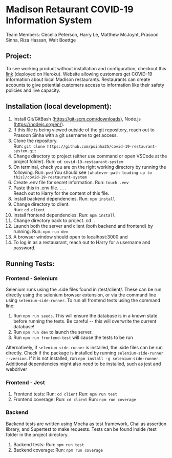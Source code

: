 # Madison Retaurant COVID-19 Information System

Team Members: Cecelia Peterson, Harry Le, Matthew McJoynt, Prasoon Sinha, Riza Hassan, Walt Boettge

## Project:

To see working product without installation and configuration, checkout this [link](https://safe-dining-506.herokuapp.com/) (deployed on Heroku).
Website allowing customers get COVID-19 information about local Madison restaurants. Restaurants can create accounts to give potential customers access to information like their safety policies and live capacity.

## Installation (local development):

1. Install Git/GitBash (https://git-scm.com/downloads), Node.js (https://nodejs.org/en/).
2. If this file is being viewed outside of the git repository, reach out to Prasoon Sinha with a git username to get access.
3. Clone the repository.  
   Run: `git clone https://github.com/psinha25/covid-19-restaurant-system.git`
4. Change directory to project (either use command or open VSCode at the project folder).
   Run: `cd covid-19-restaurant-system`
5. On terminal, check you are on the right working directory by running the following.
   Run: `pwd`
   You should see `[whatever path leading up to this]/covid-19-restaurant-system`
6. Create .env file for secret information.
   Run: `touch .env`
7. Paste this in .env file.
   `...`  
   Reach out to Harry for the content of this file.
8. Install backend dependencies.
   Run: `npm install`
9. Change directory to client.  
   Run: `cd client`
10. Install frontend dependencies.
    Run: `npm install`
11. Change directory back to project.
    cd ..
12. Launch both the server and client (both backend and frontend) by running:
    Run: `npm run dev`
13. A browser window should open to localhost:3000 and
14. To log in as a restauarant, reach out to Harry for a username and password.

## Running Tests:

### Frontend - Selenium

Selenium runs using the .side files found in /test/client/. These can be run directly using the selenium browser extension, or via the command line using `selenium-side-runner`.
To run all frontend tests using the command line:

1. Run `npm run seeds`. This will ensure the database is in a known state before running the tests. Be careful -- this will overwrite the current database!
2. Run `npm run dev` to launch the server.
3. Run `npm run frontend-test` will cause the tests to be run

Alternatively, if `selenium-side-runner` is installed, the .side files can be run directly. Check if the package is installed by running `selenium-side-runner --version`. If it is not installed, run `npm install -g selenium-side-runner`. Additional dependencies might also need to be installed, such as jest and webdriver

### Frontend - Jest

1. Frontend tests:
   Run: `cd client`
   Run: `npm run test`
2. Frontend coverage:
   Run: `cd client`
   Run: `npm run coverage`

### Backend

Backend tests are written using Mocha as test framework, Chai as assertion library, and Supertest to make requests. Tests can be found inside /test folder in the project directory.

1. Backend tests:
   Run: `npm run test`
2. Backend coverage:
   Run: `npm run coverage`
